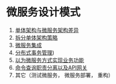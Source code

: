 微服务设计模式
============

1. [单体架构与微服务架构差异](./Course1:%20What%20is%20Microservice/index.md)
2. [拆分单体架构策略](./Course2:%20Decompose%20monolithic%20system/index.md)
3. [微服务集成]((./../Course3:%20Message%20queue/index.md))
4. [分布式事务管理](./Course4:%20Manage%20transations%20using%20Saga/index.md))
5. [以为微服务方式实现业务功能](./Course5:%20Implementing%20business%20logic/index.md)
6. [命令查询职责分离以及API网关](./Course6:%20CQRS/index.md)
8. 其它（测试微服务， 微服务部署， 重构）